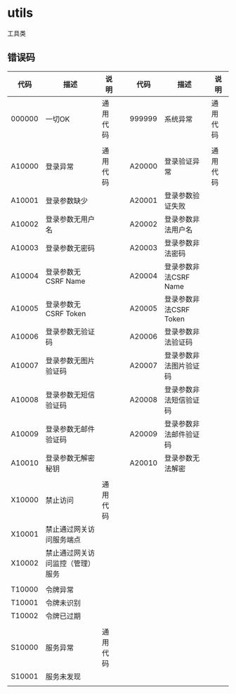 # utils

工具类

## 错误码

| 代码 | 描述 | 说明 |  | 代码 | 描述 | 说明 |
| ---- | ---- | ---- | ---- |  ---- | ---- | ---- |
| 000000 | 一切OK | 通用代码 |  | 999999 | 系统异常 | 通用代码 |
|  |  |  |  |  |  |  |
| A10000 | 登录异常 | 通用代码 |  | A20000 | 登录验证异常 | 通用代码 |
| A10001 | 登录参数缺少 |  |  | A20001 | 登录参数验证失败 |  |
| A10002 | 登录参数无用户名 |  |  | A20002 | 登录参数非法用户名 |  |
| A10003 | 登录参数无密码 |  |  | A20003 | 登录参数非法密码 |  |
| A10004 | 登录参数无CSRF Name |  |  | A20004 | 登录参数非法CSRF Name |  |
| A10005 | 登录参数无CSRF Token |  |  | A20005 | 登录参数非法CSRF Token |  |
| A10006 | 登录参数无验证码 |  |  | A20006 | 登录参数非法验证码 |  |
| A10007 | 登录参数无图片验证码 |  |  | A20007 | 登录参数非法图片验证码 |  |
| A10008 | 登录参数无短信验证码 |  |  | A20008 | 登录参数非法短信验证码 |  |
| A10009 | 登录参数无邮件验证码 |  |  | A20009 | 登录参数非法邮件验证码 |  |
| A10010 | 登录参数无解密秘钥 |  |  | A20010 | 登录参数无法解密 |  |
|  |  |  |  |  |  |  |
| X10000 | 禁止访问 | 通用代码 |  |  |  |  |
| X10001 | 禁止通过网关访问服务端点 |  |  |  |  |  |
| X10002 | 禁止通过网关访问监控（管理）服务 |  |  |  |  |  |
|  |  |  |  |  |  |  |
| T10000 | 令牌异常 |  |  |  |  |  |
| T10001 | 令牌未识别 |  |  |  |  |  |
| T10002 | 令牌已过期 |  |  |  |  |  |
|  |  |  |  |  |  |  |
| S10000 | 服务异常 | 通用代码 |  |  |  |  |
| S10001 | 服务未发现 |  |  |  |  |  |
|  |  |  |  |  |  |  |
